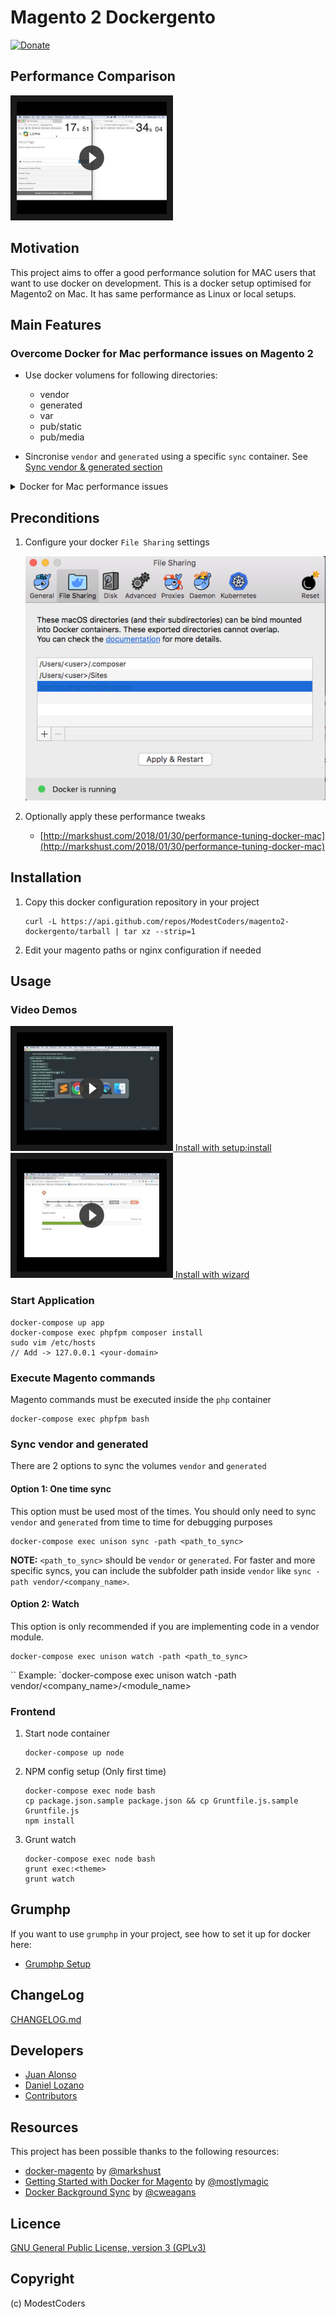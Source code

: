 # Magento 2 Dockergento

[![Donate](https://img.shields.io/badge/Donate-PayPal-green.svg)](juan.jalogut@gmail.com)

## Performance Comparison

<a href="https://youtu.be/sGmXc_lzTNM" target="_blank">
  <img src="docs/img/comparison_speed_video.png" alt="Dockergento speed comparison" width="240" height="180" border="10" />
</a>

## Motivation

This project aims to offer a good performance solution for MAC users that want to use docker on development.
This is a docker setup optimised for Magento2 on Mac. It has same performance as Linux or local setups.

## Main Features

### Overcome Docker for Mac performance issues on Magento 2

* Use docker volumens for following directories:

	* vendor
	* generated
	* var
	* pub/static
	* pub/media

* Sincronise `vendor` and `generated` using a specific `sync` container. See [Sync vendor & generated section](#sync)

<details>
<summary>Docker for Mac performance issues</summary>

From docker for mac documentation: https://docs.docker.com/docker-for-mac/troubleshoot/#known-issues

There are a number of issues with the performance of directories bind-mounted with osxfs. In particular, writes of small blocks, and traversals of large directories are currently slow. Additionally, containers that perform large numbers of directory operations, such as repeated scans of large directory trees, may suffer from poor performance. Applications that behave in this way include:

rake
ember build
Symfony
Magento
Zend Framework
PHP applications that use Composer to install dependencies in a vendor folder

As a work-around for this behavior, you can put vendor or third-party library directories in Docker volumes, perform temporary file system operations outside of osxfs mounts, and use third-party tools like Unison or rsync to synchronize between container directories and bind-mounted directories. We are actively working on osxfs performance using a number of different techniques. To learn more, see the topic on Performance issues, solutions, and roadmap.

</details>

## Preconditions

1. Configure your docker `File Sharing` settings

	![File Sharing Configuration](docs/img/file_sharing.png)

2. Optionally apply these performance tweaks

	* [http://markshust.com/2018/01/30/performance-tuning-docker-mac](http://markshust.com/2018/01/30/performance-tuning-docker-mac)

## Installation

1. Copy this docker configuration repository in your project

	```
	curl -L https://api.github.com/repos/ModestCoders/magento2-dockergento/tarball | tar xz --strip=1
	```

2. Edit your magento paths or nginx configuration if needed

## Usage

### Video Demos

<a href="https://youtu.be/rtr8waq7DHo" target="_blank">
  <img src="docs/img/setup_install_video.png" alt="Dockergento install using setup install command" width="240" height="180" border="10" />
  Install with setup:install
</a>

<a href="https://youtu.be/xxo42IHU3R0" target="_blank">
  <img src="docs/img/wizard_install_video.png" alt="Dockergento install using wizard" width="240" height="180" border="10" />
  Install with wizard
</a>

### Start Application

```
docker-compose up app
docker-compose exec phpfpm composer install
sudo vim /etc/hosts
// Add -> 127.0.0.1 <your-domain>
```

### Execute Magento commands

Magento commands must be executed inside the `php` container

```
docker-compose exec phpfpm bash
```

### <a name="sync"></a> Sync vendor and generated

There are 2 options to sync the volumes `vendor` and `generated`

#### Option 1: One time sync

This option must be used most of the times. You should only need to sync `vendor` and `generated` from time to time for debugging purposes

```
docker-compose exec unison sync -path <path_to_sync>
```

**NOTE:** `<path_to_sync>` should be `vendor` or `generated`. For faster and more specific syncs, you can include the subfolder path inside `vendor` like `sync -path vendor/<company_name>`.

#### Option 2: Watch

This option is only recommended if you are implementing code in a vendor module.

```
docker-compose exec unison watch -path <path_to_sync>
```
``
Example: `docker-compose exec unison watch -path vendor/<company_name>/<module_name>

### Frontend

1. Start node container

	```
	docker-compose up node
	```

2. NPM config setup (Only first time)

	```
	docker-compose exec node bash
	cp package.json.sample package.json && cp Gruntfile.js.sample Gruntfile.js
	npm install
	```

3. Grunt watch

	```
	docker-compose exec node bash
	grunt exec:<theme>
	grunt watch
	```

## Grumphp

If you want to use `grumphp` in your project, see how to set it up for docker here:

* [Grumphp Setup](docs/grumphp_setup.md)

## ChangeLog

[CHANGELOG.md](CHANGELOG.md)

## Developers

* [Juan Alonso](https://github.com/jalogut)
* [Daniel Lozano](https://github.com/danielozano)
* [Contributors](https://github.com/ModestCoders/magento2-dockergento/graphs/contributors)

## Resources

This project has been possible thanks to the following resources:

* [docker-magento](https://github.com/markoshust/docker-magento) by [@markshust](https://twitter.com/markshust)
* [Getting Started with Docker for Magento](https://nomadmage.com/product/getting-started-with-docker-for-magento-2/) by [@mostlymagic](https://twitter.com/mostlymagic)
* [Docker Background Sync](https://github.com/cweagans/docker-bg-sync) by [@cweagans](https://twitter.com/cweagans)

## Licence

[GNU General Public License, version 3 (GPLv3)](http://opensource.org/licenses/gpl-3.0)

## Copyright
(c) ModestCoders